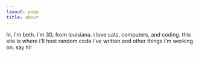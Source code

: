 ```yaml
---
layout: page
title: about
---
```


hi, i'm beth. 
i'm 30, from louisiana.
i love cats, computers, and coding.
this site is where i'll  host random code i've written and other things i'm working on.
say hi!

